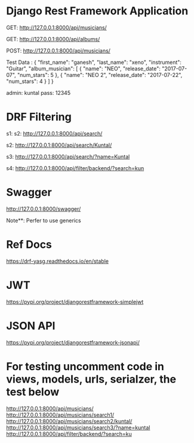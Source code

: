 # Django Rest Framework Application

GET: http://127.0.0.1:8000/api/musicians/

GET: http://127.0.0.1:8000/api/albums/

POST: http://127.0.0.1:8000/api/musicians/


Test Data :
{
    "first_name": "ganesh",
    "last_name": "xeno",
    "instrument": "Guitar",
    "album_musician": [
        {
            "name": "NEO",
            "release_date": "2017-07-07",
            "num_stars": 5
        },
        {
            "name": "NEO 2",
            "release_date": "2017-07-22",
            "num_stars": 4
        }
    ]
}

admin: kuntal
pass: 12345


# DRF Filtering 
s1: s2: http://127.0.0.1:8000/api/search/

s2: http://127.0.0.1:8000/api/search/Kuntal/

s3: http://127.0.0.1:8000/api/search/?name=Kuntal

s4: http://127.0.0.1:8000/api/filter/backend/?search=kun



# Swagger
http://127.0.0.1:8000/swagger/

Note**: Perfer to use generics 

# Ref Docs
https://drf-yasg.readthedocs.io/en/stable

# JWT 
https://pypi.org/project/djangorestframework-simplejwt

# JSON API
https://pypi.org/project/djangorestframework-jsonapi/



# For testing uncomment code in views, models, urls, serialzer, the test below
http://127.0.0.1:8000/api/musicians/
http://127.0.0.1:8000/api/musicians/search1/
http://127.0.0.1:8000/api/musicians/search2/kuntal/
http://127.0.0.1:8000/api/musicians/search3/?name=kuntal
http://127.0.0.1:8000/api/filter/backend/?search=ku
